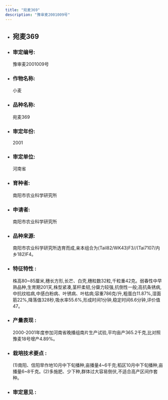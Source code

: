 ```yaml
---
title: "宛麦369"
description: "豫审麦2001009号"
---
```

* ## 宛麦369
* ###  审定编号:  
   豫审麦2001009号

*  ### 作物名称:  
   小麦

*   ###  品种名称: 
    宛麦369

*   ### 审定年份: 
    2001

*   ### 审定单位:  
    河南省

*   ### 育种者:  
    南阳市农业科学研究所

*   ### 申请者:  
    南阳市农业科学研究所

*   ### 品种来源:  
    南阳市农业科学研究所选育而成,亲本组合为(Tail82/WK43)F3//(Tai7107/内乡182)F4。

*   ### 特征特性 : 
    株高80~85厘米,穗长方形,长芒、白壳,穗粒数32粒,千粒重42克。弱春性中早熟品种,生育期201天,株型紧凑,茎秆柔韧,分蘖力较强,抗倒性一般;高抗条锈病,中抗纹枯病,中感白粉病、叶锈病、叶枯病;容重786克/升,粗蛋白11.87%,湿面筋22%,降落值328秒,吸水率55.6%,形成时间1分钟,稳定时间6.6分钟,评价值47。

*   ### 产量表现 : 
    2000-2001年度参加河南省晚播组南片生产试验,平均亩产365.2千克,比对照豫麦18号增产4.89%。

*   ### 栽培技术要点 : 
    (1)南阳、信阳旱作地10月中下旬播种,亩播量4~6千克;稻区10月中下旬播种,亩播量6~8千克。(2)多施肥、少下种,群体过大容易倒伏,不适合高产区间作套种。

*   ### 审定意见 : 
    
